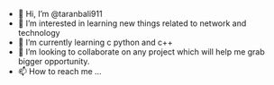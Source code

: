 - 👋 Hi, I’m @taranbali911
- 👀 I’m interested in learning new things related to network and technology
- 🌱 I’m currently learning c python and c++
- 💞️ I’m looking to collaborate on any project which will help me grab bigger opportunity.
- 📫 How to reach me ...

<!---
taranbali911/taranbali911 is a ✨ special ✨ repository because its `README.md` (this file) appears on your GitHub profile.
You can click the Preview link to take a look at your changes.
--->

